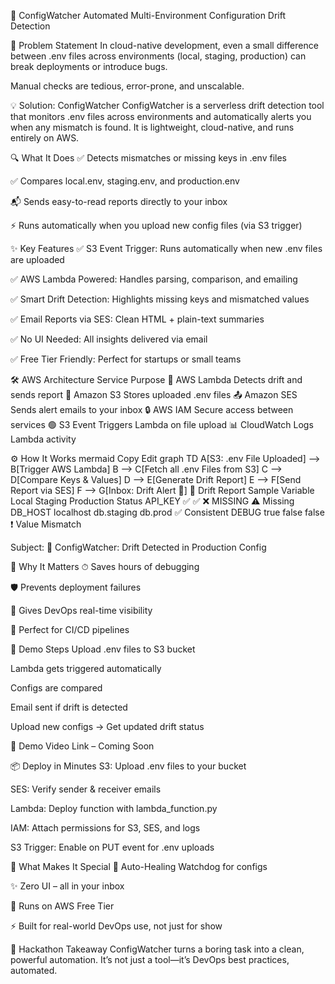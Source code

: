 🚀 ConfigWatcher
Automated Multi-Environment Configuration Drift Detection

🧠 Problem Statement
In cloud-native development, even a small difference between .env files across environments (local, staging, production) can break deployments or introduce bugs.

Manual checks are tedious, error-prone, and unscalable.

💡 Solution: ConfigWatcher
ConfigWatcher is a serverless drift detection tool that monitors .env files across environments and automatically alerts you when any mismatch is found. It is lightweight, cloud-native, and runs entirely on AWS.

🔍 What It Does
✅ Detects mismatches or missing keys in .env files

✅ Compares local.env, staging.env, and production.env

📬 Sends easy-to-read reports directly to your inbox

⚡ Runs automatically when you upload new config files (via S3 trigger)

✨ Key Features
✅ S3 Event Trigger: Runs automatically when new .env files are uploaded

✅ AWS Lambda Powered: Handles parsing, comparison, and emailing

✅ Smart Drift Detection: Highlights missing keys and mismatched values

✅ Email Reports via SES: Clean HTML + plain-text summaries

✅ No UI Needed: All insights delivered via email

✅ Free Tier Friendly: Perfect for startups or small teams

🛠️ AWS Architecture
Service	Purpose
🧠 AWS Lambda	Detects drift and sends report
📁 Amazon S3	Stores uploaded .env files
📤 Amazon SES	Sends alert emails to your inbox
🔒 AWS IAM	Secure access between services
🟢 S3 Event	Triggers Lambda on file upload
📊 CloudWatch	Logs Lambda activity

⚙️ How It Works
mermaid
Copy
Edit
graph TD
A[S3: .env File Uploaded] --> B[Trigger AWS Lambda]
B --> C[Fetch all .env Files from S3]
C --> D[Compare Keys & Values]
D --> E[Generate Drift Report]
E --> F[Send Report via SES]
F --> G[Inbox: Drift Alert 🚨]
📧 Drift Report Sample
Variable	Local	Staging	Production	Status
API_KEY	✅	✅	❌ MISSING	⚠️ Missing
DB_HOST	localhost	db.staging	db.prod	✅ Consistent
DEBUG	true	false	false	❗ Value Mismatch

Subject: 🚨 ConfigWatcher: Drift Detected in Production Config

🚀 Why It Matters
⏱ Saves hours of debugging

🛡 Prevents deployment failures

📣 Gives DevOps real-time visibility

🧪 Perfect for CI/CD pipelines

🧪 Demo Steps
Upload .env files to S3 bucket

Lambda gets triggered automatically

Configs are compared

Email sent if drift is detected

Upload new configs → Get updated drift status

🎥 Demo Video Link – Coming Soon

📦 Deploy in Minutes
S3: Upload .env files to your bucket

SES: Verify sender & receiver emails

Lambda: Deploy function with lambda_function.py

IAM: Attach permissions for S3, SES, and logs

S3 Trigger: Enable on PUT event for .env uploads

🌟 What Makes It Special
🔁 Auto-Healing Watchdog for configs

✨ Zero UI – all in your inbox

💸 Runs on AWS Free Tier

⚡ Built for real-world DevOps use, not just for show

🧠 Hackathon Takeaway
ConfigWatcher turns a boring task into a clean, powerful automation. It’s not just a tool—it’s DevOps best practices, automated.
